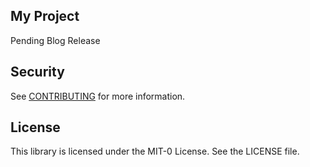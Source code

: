 ## My Project

Pending Blog Release

## Security

See [CONTRIBUTING](CONTRIBUTING.md#security-issue-notifications) for more information.

## License

This library is licensed under the MIT-0 License. See the LICENSE file.

